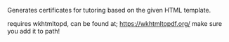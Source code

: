 Generates certificates for tutoring based on the given HTML template.

requires wkhtmltopd, can be found at;
https://wkhtmltopdf.org/
make sure you add it to path!
